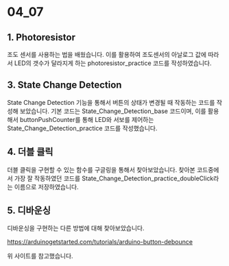 # 04_07

## 1. Photoresistor

조도 센서를 사용하는 법을 배웠습니다. 이를 활용하여 조도센서의 아날로그 값에 따라서 LED의 갯수가 달라지게 하는 photoresistor_practice 코드를 작성하였습니다.

## 3. State Change Detection

State Change Detection 기능을 통해서 버튼의 상태가 변경될 때 작동하는 코드를 작성해 보았습니다. 기본 코드는 State_Change_Detection_base 코드이며, 이를 활용해서 buttonPushCounter를 통해 LED와 서보를 제어하는 State_Change_Detection_practice 코드를 작성했습니다.

## 4. 더블 클릭

더블 클릭을 구현할 수 있는 함수를 구글링을 통해서 찾아보았습니다. 찾아본 코드중에서 가장 잘 작동하였던 코드를 State_Change_Detection_practice_doubleClick라는 이름으로 저장하였습니다.

## 5. 디바운싱

디바운싱을 구현하는 다른 방법에 대해 찾아보았습니다.

https://arduinogetstarted.com/tutorials/arduino-button-debounce

위 사이트를 참고했습니다.
